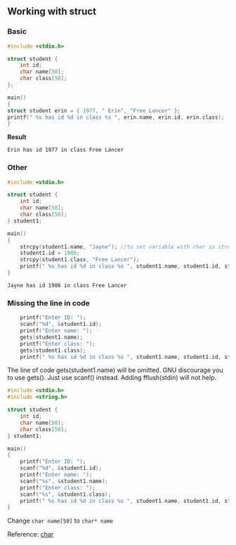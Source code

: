 ## Working with struct

### Basic

```c
#include <stdio.h>

struct student {
	int id;
	char name[50];
	char class[50];
};

main()
{
struct student erin = { 1977, " Erin", "Free Lancer" };
printf(" %s has id %d in class %s ", erin.name, erin.id, erin.class);
}
```

**Result**

```
Erin has id 1977 in class Free Lancer 
```

### Other

```c
#include <stdio.h>

struct student {
	int id;
	char name[50];
	char class[50];
} student1;

main()
{
	strcpy(student1.name, "Jayne"); //to set variable with char in struct
	student1.id = 1986;
	strcpy(student1.class, "Free Lancer");
	printf(" %s has id %d in class %s ", student1.name, student1.id, student1.class);
}
```

```
Jayne has id 1986 in class Free Lancer
```
### Missing the line in code

```c
	printf("Enter ID: ");
	scanf("%d", &student1.id);
	printf("Enter name: ");
	gets(student1.name);
	printf("Enter class: ");
	gets(student1.class);
	printf(" %s has id %d in class %s ", student1.name, student1.id, student1.class);
```

The line of code gets(student1.name) will be omitted. GNU discourage you to use gets(). Just use scanf() instead. Adding fflush(stdin) will not help.

```c
#include <stdio.h>
#include <string.h>

struct student {
	int id;
	char name[50];
	char class[50];
} student1;

main()
{
	printf("Enter ID: ");
	scanf("%d", &student1.id);
	printf("Enter name: ");
	scanf("%s", &student1.name);
	printf("Enter class: ");
	scanf("%s", &student1.class);
	printf(" %s has id %d in class %s ", student1.name, student1.id, student1.class);
}
```

Change ``char name[50]`` to ``char* name``

Reference: [char](https://daynhauhoc.com/t/hoi-ve--lenh-fflush-stdin-trong-c/25479/5)
